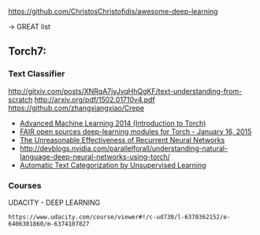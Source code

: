 https://github.com/ChristosChristofidis/awesome-deep-learning

-> GREAT list



## Torch7:

### Text Classifier
  http://gitxiv.com/posts/XNRqA7jyJvqHhQgKF/text-understanding-from-scratch
  http://arxiv.org/pdf/1502.01710v4.pdf
  https://github.com/zhangxiangxiao/Crepe
  - [Advanced Machine Learning 2014 (Introduction to Torch)](http://ml.informatik.uni-freiburg.de/_media/teaching/ws1415/presentation_dl_lect3.pdf)
  - [FAIR open sources deep-learning modules for Torch - January 16, 2015](https://research.facebook.com/blog/fair-open-sources-deep-learning-modules-for-torch/)
  - [The Unreasonable Effectiveness of Recurrent Neural Networks](http://karpathy.github.io/2015/05/21/rnn-effectiveness/)
  - http://devblogs.nvidia.com/parallelforall/understanding-natural-language-deep-neural-networks-using-torch/
  - [Automatic Text Categorization by Unsupervised Learning](http://www.aclweb.org/anthology/C00-1066)



### Courses
   UDACITY - DEEP LEARNING

    https://www.udacity.com/course/viewer#!/c-ud730/l-6370362152/e-6406301860/m-6374107827
